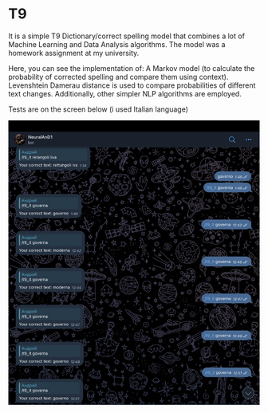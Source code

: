 # T9

It is a simple T9 Dictionary/correct spelling model that combines a lot of Machine Learning and Data Analysis algorithms. 
The model was a homework assignment at my university.

Here, you can see the implementation of:
A Markov model (to calculate the probability of corrected spelling and compare them using context).
Levenshtein Damerau distance is used to compare probabilities of different text changes.
Additionally, other simpler NLP algorithms are employed.

Tests are on the screen below (i used Italian language)

![Application Screenshot](screenshots/test1.png)
